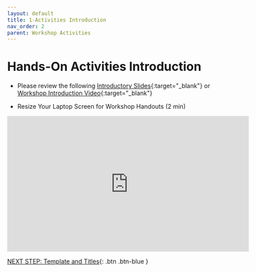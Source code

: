 ```yaml
---
layout: default
title: 1-Activities Introduction
nav_order: 2
parent: Workshop Activities
---
```

# Hands-On Activities Introduction

- Please review the following [Introductory Slides](http://bit.ly/3PMeoG){:target="_blank"} or [Workshop Introduction Video](https://www.youtube.com/watch?v=-gAkxSlkwvg){:target="_blank"}

- Resize Your Laptop Screen for Workshop Handouts (2 min)
<iframe width="560" height="315" src="https://www.youtube.com/embed/Igk5hZUfzN0" title="YouTube video player" frameborder="0" allow="accelerometer; autoplay; clipboard-write; encrypted-media; gyroscope; picture-in-picture" allowfullscreen></iframe>

[NEXT STEP: Template and Titles](canva-template-titles.html){: .btn .btn-blue }
